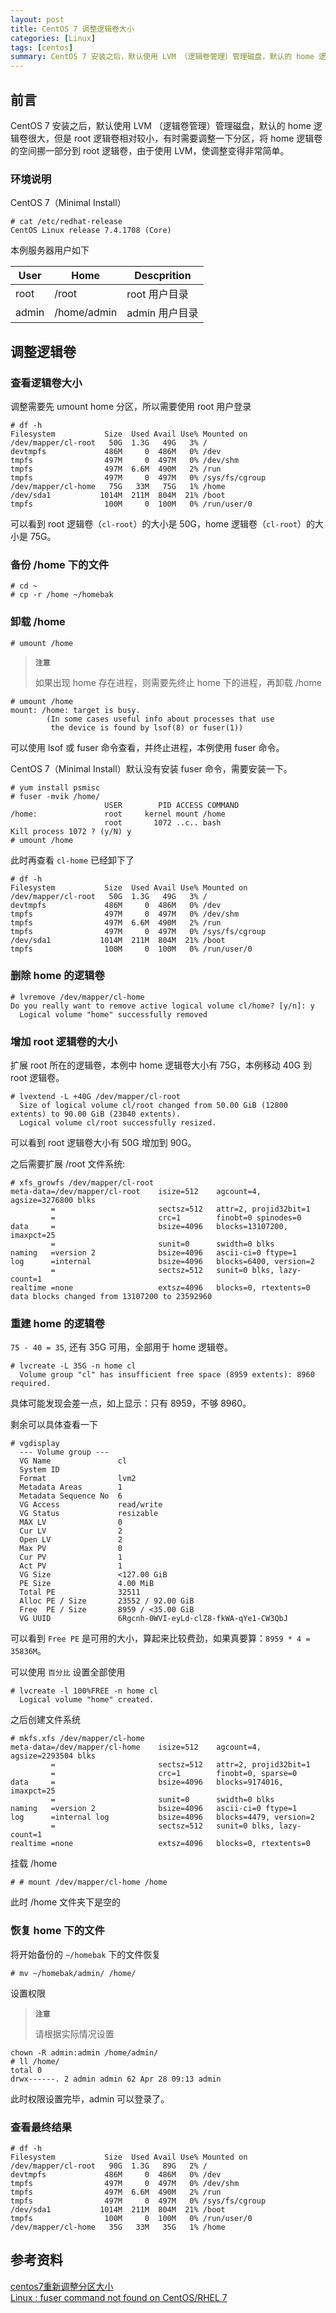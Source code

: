 ```yaml
---
layout: post
title: CentOS 7 调整逻辑卷大小 
categories: [Linux]
tags: [centos]
summary: CentOS 7 安装之后，默认使用 LVM （逻辑卷管理）管理磁盘，默认的 home 逻辑卷很大，但是 root 逻辑卷相对较小，有时需要调整一下分区，将 home 逻辑卷的空间挪一部分到 root 逻辑卷，由于使用 LVM，使调整变得非常简单。
---
```

## 前言
CentOS 7 安装之后，默认使用 LVM （逻辑卷管理）管理磁盘，默认的 home 逻辑卷很大，但是 root 逻辑卷相对较小，有时需要调整一下分区，将 home 逻辑卷的空间挪一部分到 root 逻辑卷，由于使用 LVM，使调整变得非常简单。

### 环境说明
CentOS 7（Minimal Install）

```terminal
# cat /etc/redhat-release 
CentOS Linux release 7.4.1708 (Core) 
```

本例服务器用户如下

| User     | Home         | Descprition   |
|----------|--------------|---------------|
| root     | /root        | root 用户目录  |
| admin    | /home/admin  | admin 用户目录 |

## 调整逻辑卷

### 查看逻辑卷大小
调整需要先 umount home 分区，所以需要使用 root 用户登录

```terminal
# df -h
Filesystem           Size  Used Avail Use% Mounted on
/dev/mapper/cl-root   50G  1.3G   49G   3% /
devtmpfs             486M     0  486M   0% /dev
tmpfs                497M     0  497M   0% /dev/shm
tmpfs                497M  6.6M  490M   2% /run
tmpfs                497M     0  497M   0% /sys/fs/cgroup
/dev/mapper/cl-home   75G   33M   75G   1% /home
/dev/sda1           1014M  211M  804M  21% /boot
tmpfs                100M     0  100M   0% /run/user/0
```

可以看到 root 逻辑卷（`cl-root`）的大小是 50G，home 逻辑卷（`cl-root`）的大小是 75G。

### 备份 /home 下的文件
```terminal
# cd ~
# cp -r /home ~/homebak
```

### 卸载 /home

```terminal
# umount /home
```

> **`注意`**
>
> 如果出现 home 存在进程，则需要先终止 home 下的进程，再卸载 /home

```terminal
# umount /home
mount: /home: target is busy.
        (In some cases useful info about processes that use
         the device is found by lsof(8) or fuser(1))
```

可以使用 lsof 或 fuser 命令查看，并终止进程，本例使用 fuser 命令。

CentOS 7（Minimal Install）默认没有安装 fuser 命令，需要安装一下。

```terminal
# yum install psmisc
# fuser -mvik /home/
                     USER        PID ACCESS COMMAND
/home:               root     kernel mount /home
                     root       1072 ..c.. bash
Kill process 1072 ? (y/N) y
# umount /home
```

此时再查看 `cl-home` 已经卸下了

```terminal
# df -h
Filesystem           Size  Used Avail Use% Mounted on
/dev/mapper/cl-root   50G  1.3G   49G   3% /
devtmpfs             486M     0  486M   0% /dev
tmpfs                497M     0  497M   0% /dev/shm
tmpfs                497M  6.6M  490M   2% /run
tmpfs                497M     0  497M   0% /sys/fs/cgroup
/dev/sda1           1014M  211M  804M  21% /boot
tmpfs                100M     0  100M   0% /run/user/0
```

### 删除 home 的逻辑卷

```terminal
# lvremove /dev/mapper/cl-home 
Do you really want to remove active logical volume cl/home? [y/n]: y
  Logical volume "home" successfully removed
```

### 增加 root 逻辑卷的大小
扩展 root 所在的逻辑卷，本例中 home 逻辑卷大小有 75G，本例移动 40G 到 root 逻辑卷。

```terminal
# lvextend -L +40G /dev/mapper/cl-root 
  Size of logical volume cl/root changed from 50.00 GiB (12800 extents) to 90.00 GiB (23040 extents).
  Logical volume cl/root successfully resized.
```

可以看到 root 逻辑卷大小有 50G 增加到 90G。

之后需要扩展 /root 文件系统:

```terminal
# xfs_growfs /dev/mapper/cl-root 
meta-data=/dev/mapper/cl-root    isize=512    agcount=4, agsize=3276800 blks
         =                       sectsz=512   attr=2, projid32bit=1
         =                       crc=1        finobt=0 spinodes=0
data     =                       bsize=4096   blocks=13107200, imaxpct=25
         =                       sunit=0      swidth=0 blks
naming   =version 2              bsize=4096   ascii-ci=0 ftype=1
log      =internal               bsize=4096   blocks=6400, version=2
         =                       sectsz=512   sunit=0 blks, lazy-count=1
realtime =none                   extsz=4096   blocks=0, rtextents=0
data blocks changed from 13107200 to 23592960
```

### 重建 home 的逻辑卷

`75 - 40 = 35`, 还有 35G 可用，全部用于 home 逻辑卷。

```terminal
# lvcreate -L 35G -n home cl
  Volume group "cl" has insufficient free space (8959 extents): 8960 required.
```

具体可能发现会差一点，如上显示：只有 8959，不够 8960。

剩余可以具体查看一下

```terminal
# vgdisplay
  --- Volume group ---
  VG Name               cl
  System ID             
  Format                lvm2
  Metadata Areas        1
  Metadata Sequence No  6
  VG Access             read/write
  VG Status             resizable
  MAX LV                0
  Cur LV                2
  Open LV               2
  Max PV                0
  Cur PV                1
  Act PV                1
  VG Size               <127.00 GiB
  PE Size               4.00 MiB
  Total PE              32511
  Alloc PE / Size       23552 / 92.00 GiB
  Free  PE / Size       8959 / <35.00 GiB
  VG UUID               6Rgcnh-0WVI-eyLd-clZ8-fkWA-qYe1-CW3QbJ
```

可以看到 `Free PE` 是可用的大小，算起来比较费劲，如果真要算：`8959 * 4 = 35836M`。

可以使用 `百分比` 设置全部使用

```terminal
# lvcreate -l 100%FREE -n home cl
  Logical volume "home" created.
```

之后创建文件系统
```terminal
# mkfs.xfs /dev/mapper/cl-home 
meta-data=/dev/mapper/cl-home    isize=512    agcount=4, agsize=2293504 blks
         =                       sectsz=512   attr=2, projid32bit=1
         =                       crc=1        finobt=0, sparse=0
data     =                       bsize=4096   blocks=9174016, imaxpct=25
         =                       sunit=0      swidth=0 blks
naming   =version 2              bsize=4096   ascii-ci=0 ftype=1
log      =internal log           bsize=4096   blocks=4479, version=2
         =                       sectsz=512   sunit=0 blks, lazy-count=1
realtime =none                   extsz=4096   blocks=0, rtextents=0
```

挂载 /home

```terminal
# # mount /dev/mapper/cl-home /home
```

此时 /home 文件夹下是空的

### 恢复 home 下的文件

将开始备份的 `~/homebak` 下的文件恢复

```terminal
# mv ~/homebak/admin/ /home/
```

设置权限

> **`注意`**
>
> 请根据实际情况设置

```terminal
chown -R admin:admin /home/admin/
# ll /home/
total 0
drwx------. 2 admin admin 62 Apr 28 09:13 admin
``` 
此时权限设置完毕，admin 可以登录了。

### 查看最终结果

```terminal
# df -h
Filesystem           Size  Used Avail Use% Mounted on
/dev/mapper/cl-root   90G  1.3G   89G   2% /
devtmpfs             486M     0  486M   0% /dev
tmpfs                497M     0  497M   0% /dev/shm
tmpfs                497M  6.6M  490M   2% /run
tmpfs                497M     0  497M   0% /sys/fs/cgroup
/dev/sda1           1014M  211M  804M  21% /boot
tmpfs                100M     0  100M   0% /run/user/0
/dev/mapper/cl-home   35G   33M   35G   1% /home
```

## 参考资料
[centos7重新调整分区大小][1]  
[Linux : fuser command not found on CentOS/RHEL 7][2]  
 
[1]: https://blog.csdn.net/perfectzq/article/details/73606119
[2]: http://www.itechlounge.net/2016/11/linux-fuser-command-not-found-on-centos-rhel-7/
